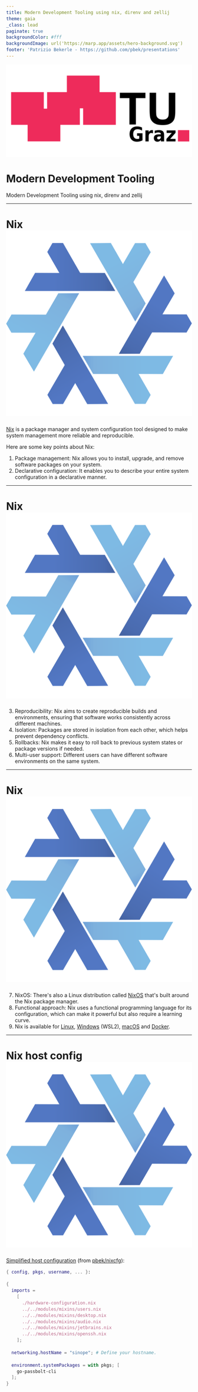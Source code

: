```yaml
---
title: Modern Development Tooling using nix, direnv and zellij
theme: gaia
_class: lead
paginate: true
backgroundColor: #fff
backgroundImage: url('https://marp.app/assets/hero-background.svg')
footer: 'Patrizio Bekerle - https://github.com/pbek/presentations'
---
```


![bg left:40% 80%](./images/tu-graz.svg)

# Modern Development Tooling

Modern Development Tooling using nix, direnv and zellij

---

# Nix ![w:50px](./images/nix-snowflake-colours.svg)

[Nix](https://nixos.org/) is a package manager and system configuration tool designed to make system management more reliable and reproducible.

Here are some key points about Nix:

1) Package management: Nix allows you to install, upgrade, and remove software packages on your system.
2) Declarative configuration: It enables you to describe your entire system configuration in a declarative manner.

---

# Nix ![w:50px](./images/nix-snowflake-colours.svg)

3) Reproducibility: Nix aims to create reproducible builds and environments, ensuring that software works consistently across different machines.
4) Isolation: Packages are stored in isolation from each other, which helps prevent dependency conflicts.
5) Rollbacks: Nix makes it easy to roll back to previous system states or package versions if needed.
6) Multi-user support: Different users can have different software environments on the same system.

---

# Nix ![w:50px](./images/nix-snowflake-colours.svg)

7) NixOS: There's also a Linux distribution called [NixOS](https://nixos.org/download/#nixos-iso) that's built around the Nix package manager.
8) Functional approach: Nix uses a functional programming language for its configuration, which can make it powerful but also require a learning curve.
9) Nix is available for [Linux](https://nixos.org/download/#nix-install-linux), [Windows]((https://nixos.org/download/#nix-install-windows)) (WSL2), [macOS](https://nixos.org/download/#nix-install-macos) and [Docker](https://nixos.org/download/#nix-install-docker).

---

<style scoped>
  marp-pre {
    font-size: 0.6em;
  }
</style>

# Nix host config ![w:50px](./images/nix-snowflake-colours.svg)

[Simplified host configuration](https://github.com/pbek/nixcfg/blob/84a8e861d662ac8d20c58a8322ced717690290a1/hosts/sinope/configuration.nix) (from [pbek/nixcfg](https://github.com/pbek/nixcfg)):

```nix
{ config, pkgs, username, ... }:

{
  imports =
    [
      ./hardware-configuration.nix
      ../../modules/mixins/users.nix
      ../../modules/mixins/desktop.nix
      ../../modules/mixins/audio.nix
      ../../modules/mixins/jetbrains.nix
      ../../modules/mixins/openssh.nix
    ];

  networking.hostName = "sinope"; # Define your hostname.

  environment.systemPackages = with pkgs; [
    go-passbolt-cli
  ];
}
```
